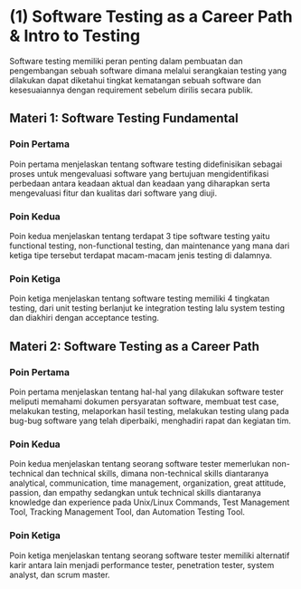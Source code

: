 # (1) Software Testing as a Career Path & Intro to Testing

Software testing memiliki peran penting dalam pembuatan dan pengembangan sebuah software dimana melalui serangkaian testing yang dilakukan dapat diketahui tingkat kematangan sebuah software dan kesesuaiannya dengan requirement sebelum dirilis secara publik.

## Materi 1: Software Testing Fundamental

### Poin Pertama
Poin pertama menjelaskan tentang software testing didefinisikan sebagai proses untuk mengevaluasi software yang bertujuan mengidentifikasi perbedaan antara keadaan aktual dan keadaan yang diharapkan serta mengevaluasi fitur dan kualitas dari software yang diuji.

### Poin Kedua
Poin kedua menjelaskan tentang terdapat 3 tipe software testing yaitu functional testing, non-functional testing, dan maintenance yang mana dari ketiga tipe tersebut terdapat macam-macam jenis testing di dalamnya.

### Poin Ketiga
Poin ketiga menjelaskan tentang software testing memiliki 4 tingkatan testing, dari unit testing berlanjut ke integration testing lalu system testing dan diakhiri dengan acceptance testing.

## Materi 2: Software Testing as a Career Path

### Poin Pertama
Poin pertama menjelaskan tentang hal-hal yang dilakukan software tester meliputi memahami dokumen persyaratan software, membuat test case, melakukan testing, melaporkan hasil testing, melakukan testing ulang pada bug-bug software yang telah diperbaiki, menghadiri rapat dan kegiatan tim.

### Poin Kedua
Poin kedua menjelaskan tentang seorang software tester memerlukan non-technical dan technical skills, dimana non-technical skills diantaranya analytical, communication, time management, organization, great attitude, passion, dan empathy sedangkan untuk technical skills diantaranya knowledge dan experience pada Unix/Linux Commands, Test Management Tool, Tracking Management Tool, dan Automation Testing Tool.

### Poin Ketiga
Poin ketiga menjelaskan tentang seorang software tester memiliki alternatif karir antara lain menjadi performance tester, penetration tester, system analyst, dan scrum master.
